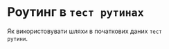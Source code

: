 # Роутинг в <code>тест рутинах</code>

Як використовувати шляхи в початкових даних <code>тест рутини</code>.